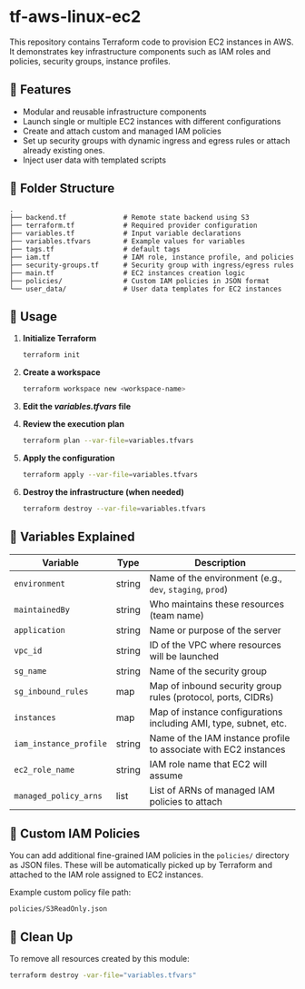 # tf-aws-linux-ec2

This repository contains Terraform code to provision EC2 instances in AWS. It demonstrates key infrastructure components such as IAM roles and policies, security groups, instance profiles.

## 🚀 Features

- Modular and reusable infrastructure components
- Launch single or multiple EC2 instances with different configurations
- Create and attach custom and managed IAM policies
- Set up security groups with dynamic ingress and egress rules or attach already existing ones.
- Inject user data with templated scripts

## 📁 Folder Structure

```
.
├── backend.tf              # Remote state backend using S3
├── terraform.tf            # Required provider configuration
├── variables.tf            # Input variable declarations
├── variables.tfvars        # Example values for variables
├── tags.tf                 # default tags
├── iam.tf                  # IAM role, instance profile, and policies
├── security-groups.tf      # Security group with ingress/egress rules
├── main.tf                 # EC2 instances creation logic
├── policies/               # Custom IAM policies in JSON format
└── user_data/              # User data templates for EC2 instances
```

## 🚦 Usage

1. **Initialize Terraform**
   ```bash
   terraform init
   ```
   
2. **Create a workspace**
   ```bash
   terraform workspace new <workspace-name>
   ```

3. **Edit the _variables.tfvars_ file**
   
4. **Review the execution plan**
   ```bash
   terraform plan --var-file=variables.tfvars
   ```

5. **Apply the configuration**
   ```bash
   terraform apply --var-file=variables.tfvars
   ```

6. **Destroy the infrastructure (when needed)**
   ```bash
   terraform destroy --var-file=variables.tfvars
   ```

## 📜 Variables Explained

| Variable               | Type    | Description                                                       |
|------------------------|---------|-------------------------------------------------------------------|
| `environment`          | string  | Name of the environment (e.g., `dev`, `staging`, `prod`)          |
| `maintainedBy`         | string  | Who maintains these resources (team name)          |
| `application`          | string  | Name or purpose of the server                         |
| `vpc_id`               | string  | ID of the VPC where resources will be launched                    |
| `sg_name`              | string  | Name of the security group                                        |
| `sg_inbound_rules`     | map     | Map of inbound security group rules (protocol, ports, CIDRs)      |
| `instances`            | map     | Map of instance configurations including AMI, type, subnet, etc.  |
| `iam_instance_profile` | string  | Name of the IAM instance profile to associate with EC2 instances  |
| `ec2_role_name`        | string  | IAM role name that EC2 will assume                                |
| `managed_policy_arns`  | list    | List of ARNs of managed IAM policies to attach                |

## 🔐 Custom IAM Policies

You can add additional fine-grained IAM policies in the `policies/` directory as JSON files. These will be automatically picked up by Terraform and attached to the IAM role assigned to EC2 instances.

Example custom policy file path:
```
policies/S3ReadOnly.json
```

## 🧹 Clean Up

To remove all resources created by this module:
```bash
terraform destroy -var-file="variables.tfvars"
```

